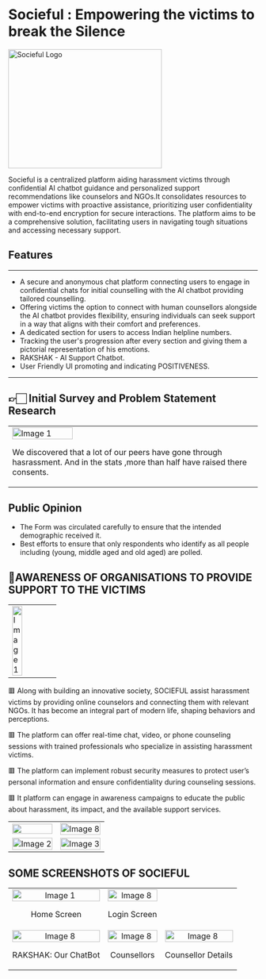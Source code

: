 # Socieful : Empowering the victims to break the Silence

<div style="display: flex;">
  
  <img src="https://i.postimg.cc/ZqZqvDZz/20240117-154846-0000.jpg" alt="Socieful Logo" width="310" height="240">

</div>

Socieful is a centralized platform aiding harassment victims through confidential AI chatbot guidance and personalized support recommendations like counselors and NGOs.It consolidates resources to empower victims with proactive assistance, prioritizing user confidentiality with end-to-end encryption for secure interactions. The platform aims to be a comprehensive solution, facilitating users in navigating tough situations and accessing necessary support.

## Features

<hr>

- A secure and anonymous chat platform connecting users to engage in confidential chats for initial counselling with the AI chatbot providing tailored counselling.
- Offering victims the option to connect with human counsellors alongside the AI chatbot provides flexibility, ensuring individuals can seek support in a way that aligns with their comfort and preferences.
- A dedicated section for users to access Indian helpline numbers.
- Tracking the user's progression after every section and giving them a pictorial representation of his emotions.
- RAKSHAK - AI Support Chatbot.
- User Friendly UI promoting and indicating POSITIVENESS.

<hr>

## 👉🏻 Initial Survey and Problem Statement Research

<table style="width: 100%;">
  <tr>
    <td>
      <img src="https://i.postimg.cc/hj3PrMjR/Screenshot-2024-02-21-225931.png" alt="Image 1" style="width: 50%;">
      <p> </p>
      <p> We discovered that a lot of our peers have gone through hasrassment. And in the stats ,more than half have raised there consents. </p>
    </td>
  </tr>
</table>

##  Public Opinion

- The Form was circulated carefully to ensure that the intended demographic received it.
- Best efforts to ensure that only respondents who identify as all people including (young, middle aged and old aged) are polled.

## 🔴AWARENESS OF ORGANISATIONS TO PROVIDE SUPPORT TO THE VICTIMS

<table style="width: 100%;">
  <tr>
    <td>
      <img src="https://i.postimg.cc/2y89zFFy/Screenshot-2024-02-21-230104.png" alt="Image 1" style="width: 50%;">
    </td>
  </tr>
</table>

<table style="width: 100%;">
  <tr>
    <p>🟥 Along with building an innovative society, SOCIEFUL assist harassment victims by providing online counselors and connecting them with relevant NGOs. It has become an integral part of modern life, shaping behaviors and perceptions. </p>
    <p>🟥 The platform can offer real-time chat, video, or phone counseling sessions with trained professionals who specialize in assisting harassment victims.</p>
    <p>🟥 The platform can implement robust security measures to protect user’s personal information and ensure confidentiality during counseling sessions.</p>
    <p>🟥 It platform can engage in awareness campaigns to educate the public about harassment, its impact, and the available support services.</p>
      <td>
      <img src="https://i.postimg.cc/NfjZYYpD/Screenshot-2024-02-21-230045.png" style="width: 100%;">
    </td>
    <td>
      <img src="https://i.postimg.cc/RZVSjjHx/Screenshot-2024-02-21-230014.png" alt="Image 8" style="width: 100%;">
    </td>
  </tr>
  <tr> 
    <td style="text-align: center;">
      <img src="https://i.postimg.cc/TP3KJK9m/Screenshot-2024-02-21-230003.png" alt="Image 2" style="width: 100%;">  
    </td>
    <td style="text-align: center;">
      <img src="https://i.postimg.cc/tRKVGCqQ/Screenshot-2024-02-21-225951.png" alt="Image 3" style="width: 100%;">
    </td>

    
</tr>
</table>


## SOME SCREENSHOTS OF SOCIEFUL

<table style="width: 100%;">
  <tr>
    <td style="text-align: center;">
      <img src="https://i.postimg.cc/CxVDW6dw/Screenshot-20240219-215412.jpg" alt="Image 1" style="width: 100%;">
      <p>Home Screen</p>
    </td>
    <td style="text-align: center;">
      <img src="https://i.postimg.cc/0QZcQ1MG/Screenshot-20240219-215422.jpg" alt="Image 8" style="width: 100%;">
      <p>Login Screen</p>
    </td>
  </tr>
    <td style="text-align: center;">
      <img src="https://i.postimg.cc/Qdy9JXwY/Whats-App-Image-2024-02-21-at-00-15-32-20cf5924.jpg" alt="Image 8" style="width: 100%;">
      <p>RAKSHAK: Our ChatBot</p>
    </td>
    <td style="text-align: center;">
      <img src="https://i.postimg.cc/cLr6HpCR/Whats-App-Image-2024-02-21-at-00-15-31-3e1dfacd.jpg" alt="Image 8" style="width: 100%;">
      <p>Counsellors</p>
    </td>
    <td style="text-align: center;">
      <img src="https://i.postimg.cc/Hx2T3zjW/Whats-App-Image-2024-02-21-at-00-15-30-92c48032.jpg" alt="Image 8" style="width: 100%;">
      <p>Counsellor Details</p>
    </td>
    
  </tr>
</table>
